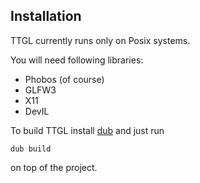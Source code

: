 ## Installation

TTGL currently runs only on Posix systems.

You will need following libraries:

 - Phobos (of course)
 - GLFW3
 - X11
 - DevIL
 
To build TTGL install [dub](http://code.dlang.org/) and just run

    dub build

on top of the project.

